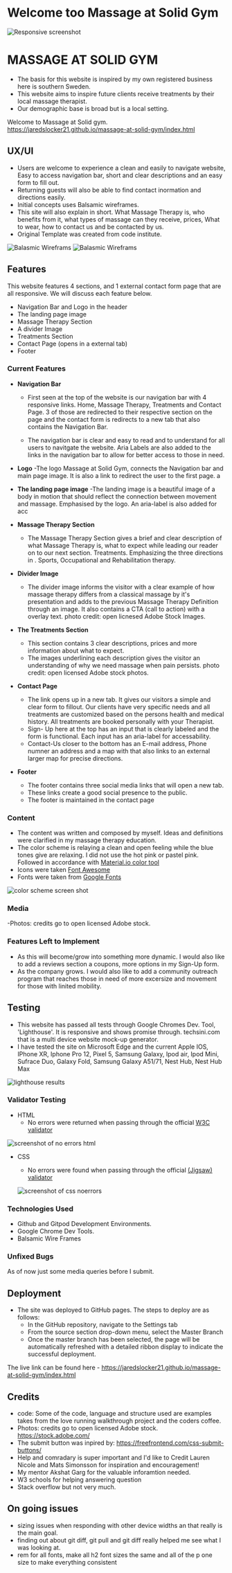 # Welcome too Massage at Solid Gym

![Responsive screenshot](/assets/images/mockupupdated.png)

# MASSAGE AT SOLID GYM
- The basis for this website is inspired by my own registered business here is southern Sweden. 
- This website aims to inspire future clients receive treatments by their local massage therapist.
- Our demographic base is broad but is a local setting.


Welcome to Massage at Solid gym. https://jaredslocker21.github.io/massage-at-solid-gym/index.html

## UX/UI 
 - Users are welcome to experience a clean and easily to navigate website, Easy to access navigation bar, short and clear descriptions and an easy form to fill out.
 - Returning guests will also be able to find contact inormation and directions easily.
 - Initial concepts uses Balsamic wireframes. 
 - This site will also explain in short.  What Massage Therapy is, who benefits from it, what types of massage can they receive, prices, What to wear, how to contact us and be contacted by us.
 -  Original Template was created from code institute.
 

 ![Balasmic Wireframs](/assets/images/baslamic-wire-frame-resize.png) ![Balasmic Wireframs](/assets/images/wireframe2-resized.png)

## Features 
This website features 4 sections, and 1 external contact form page that are all responsive. We will discuss each feature below.
  - Navigation Bar and Logo in the header
  - The landing page image
  - Massage Therapy Section
  - A divider Image
  - Treatments Section 
  - Contact Page (opens in a external tab)
  - Footer

### Current Features

- __Navigation Bar__

  - First seen at the top of the website is our navigation bar with 4 responsive links. Home, Massage Therapy, Treatments and Contact Page. 3 of those are redirected to their respective section on the page and the contact form is redirects to a new tab that also contains the Navigation Bar.
  
  - The navigation bar is clear and easy to read and to understand for all users to navitgate the website. Aria Labels are also added to the links in the navigation bar to allow for better access to those in need.
  
- __Logo__
  -The logo Massage at Solid Gym, connects the Navigation bar and main page image. It is also a link to redirect the user to the first page. a

- __The landing page image__
  -The landing image is a beautiful image of a body in motion that should reflect the connection between movement and massage. Emphasised by the logo. An aria-label is also added for acc
 

- __Massage Therapy Section__
   - The Massage Therapy Section gives a brief and clear description of what Massage Therapy is,  what to expect while leading our reader on to our next section. Treatments.
   Emphasizing the three directions in . Sports, Occupational and Rehabilitation therapy.
   
   
   
- __Divider Image__

  - The divider image informs the visitor with a clear example of how massage therapy differs from a classical massage by it's presentation and adds to the previous Massage Therapy Definition through 
  an image. It also contains a CTA  (call to action) with a overlay text. photo credit: open licnesed Adobe Stock Images.

- __The Treatments Section__ 

   - This section contains 3 clear descriptions, prices and more information about what to expect. 
   - The images underlining each description gives the visitor an understanding of why we need massage when pain persists. 
   photo credit: open licensed Adobe stock photos.


- __Contact Page__
	
	- The link opens up in a new tab. It gives our visitors a simple and clear form to fillout.  Our clients have very specific needs and all treatments are customized based on the persons health and medical history. All treatments are booked
	personally with your Therapist. 
	- Sign- Up here at the top has an input that is clearly labeled and the form is functional. Each input has an aria-label for accessability.
	- Contact-Us closer to the bottom has an E-mail address, Phone numner an address and a map with that also links to an external larger map for precise directions. 

- __Footer__
  
  - The footer contains three social media links that will open a new tab.
  - These links create a good social presence to the public.
  - The footer is maintained in the contact page 

### Content 

- The content was written and composed by myself. Ideas and definitions were clarified in my massage therapy education.
- The color scheme is relaying a clean and open feeling while the blue tones give are relaxing. I did not use the hot pink or pastel pink.
Followed in accordance with [Material.io color tool](https://material.io/) 
- Icons were taken [Font Awesome](https://fontawesome.com/) 
- Fonts were taken from [Google Fonts](https://fonts.google.com/)

![color scheme screen shot](/assets/images/color-scheme-resized%20.png)

### Media

-Photos: credits go to open licensed Adobe stock. 
	
### Features Left to Implement
  - As this will become/grow into something more dynamic. I would also like to add a reviews section a coupons, more options in my Sign-Up form. 
  - As the company grows. I would also like to add a community outreach program that reaches those in need of more excersize and movement for those with linited mobility.
  
## Testing

  - This website has passed all tests through Google Chromes Dev. Tool, 'Lighthouse'. It is responsive and shows promise through.
  techsini.com that is a multi device website mock-up generator. 
  - I have tested the site on Microsoft Edge and the current Apple IOS, IPhone XR, Iphone Pro 12, Pixel 5, Samsung Galaxy, Ipod air, Ipod Mini, Sufrace Duo, Galaxy Fold, Samsung Galaxy A51/71,
    Nest Hub, Nest Hub Max 

![lighthouse results](/assets/images/lighthouse%20performance.png)

### Validator Testing 

- HTML
  - No errors were returned when passing through the official [W3C validator](https://validator.w3.org/nu/?doc=https%3A%2F%2Fcode-institute-org.github.io%2Flove-running-2.0%2Findex.html)

![screenshot of no errors html](/assets/images/hTML-validator-resized.png)

- CSS
  - No errors were found when passing through the official [(Jigsaw) validator](https://jigsaw.w3.org/css-validator/validator?uri=https%3A%2F%2Fvalidator.w3.org%2Fnu%2F%3Fdoc%3Dhttps%253A%252F%252Fcode-institute-org.github.io%252Flove-running-2.0%252Findex.html&profile=css3svg&usermedium=all&warning=1&vextwarning=&lang=en#css)

  ![screenshot of css noerrors](/assets/images/css-validator-resized.png)

### Technologies Used
- Github and Gitpod Development Environments. 
- Google Chrome Dev Tools.
- Balsamic Wire Frames

### Unfixed Bugs

As of now just some media queries before I submit.

## Deployment

- The site was deployed to GitHub pages. The steps to deploy are as follows: 
  - In the GitHub repository, navigate to the Settings tab 
  - From the source section drop-down menu, select the Master Branch
  - Once the master branch has been selected, the page will be automatically refreshed with a detailed ribbon display to indicate the successful deployment. 

The live link can be found here - https://jaredslocker21.github.io/massage-at-solid-gym/index.html

## Credits 

- code: Some of the code, language and structure used are examples takes from the love running walkthrough project and the coders coffee.
- Photos: credits go to open licensed Adobe stock. https://stock.adobe.com/
- The submit button was inpired by:   https://freefrontend.com/css-submit-buttons/
- Help and comradary is super important and I'd like to Credit Lauren Nicole and Mats Simonsson for inspiration and encouragement!
- My mentor Akshat Garg for the valuable inforamtion needed.
- W3 schools for helping answering question
- Stack overflow but not very much.

## On going issues
- sizing issues when responding with other device widths an that really is the main goal.
- finding out about git diff, git pull and git diff really helped me see what I was looking at. 
- rem for all fonts, make all h2 font sizes the same and all of the p one size to make everything consistent 